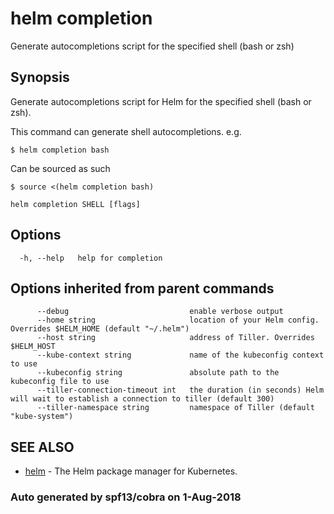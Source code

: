 # helm completion

Generate autocompletions script for the specified shell \(bash or zsh\)

## Synopsis

Generate autocompletions script for Helm for the specified shell \(bash or zsh\).

This command can generate shell autocompletions. e.g.

```text
$ helm completion bash
```

Can be sourced as such

```text
$ source <(helm completion bash)
```

```text
helm completion SHELL [flags]
```

## Options

```text
  -h, --help   help for completion
```

## Options inherited from parent commands

```text
      --debug                           enable verbose output
      --home string                     location of your Helm config. Overrides $HELM_HOME (default "~/.helm")
      --host string                     address of Tiller. Overrides $HELM_HOST
      --kube-context string             name of the kubeconfig context to use
      --kubeconfig string               absolute path to the kubeconfig file to use
      --tiller-connection-timeout int   the duration (in seconds) Helm will wait to establish a connection to tiller (default 300)
      --tiller-namespace string         namespace of Tiller (default "kube-system")
```

## SEE ALSO

* [helm](helm.md)     - The Helm package manager for Kubernetes.

### Auto generated by spf13/cobra on 1-Aug-2018

